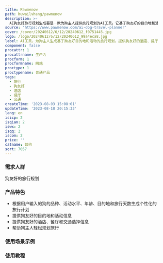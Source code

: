 ```yaml
---
title: Pawmenow
path: huwailvhang/pawmenow
description: >-
  AI狗友好旅行规划生成器是一款为狗主人提供旅行规划的AI工具。它基于狗友好的目的地和活动，为用户生成旅行行程，提供狗友好的酒店、餐厅和交通选择信息。用户可以根据狗的品种、活动水平、年龄、目的地和旅行天数生成个性化的旅行计划。该工具可以帮助狗主人轻松规划旅行，让他们和狗狗一起享受愉快的旅程。
source: 'https://www.pawmenow.com/ai-dog-travel-planner'
cover: /cover/20240612/6/12/20240612_f0751445.jpg
logo: /logo/20240612/6/12/20240612_99a4eca8.jpg
label: AI工具，为狗主人生成基于狗友好目的地和活动的旅行规划，提供狗友好的酒店、餐厅和交通选择信息
component: false
procattr: 1
procattrname: 生产力
procform: 1
procformname: 网站
proctype: 1
proctypename: 普通产品
tags:
  - 旅行
  - 狗友好
  - 酒店
  - 餐厅
  - 交通
createTime: '2023-08-03 15:08:01'
updateTime: '2023-08-18 20:15:33'
lang: en
isicp: 2
isqian: 2
iswx: 2
isqq: 2
iscom: 2
price: ''
catname: 其他
sort: 7057
---
```




### 需求人群
狗友好的旅行规划

### 产品特色
- 根据用户输入的狗的品种、活动水平、年龄、目的地和旅行天数生成个性化的旅行计划
- 提供狗友好的目的地和活动信息
- 提供狗友好的酒店、餐厅和交通选择信息
- 帮助狗主人轻松规划旅行

### 使用场景示例


### 使用教程


  
